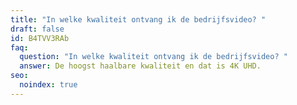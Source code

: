 ```yaml
---
title: "In welke kwaliteit ontvang ik de bedrijfsvideo? "
draft: false
id: B4TVV3RAb
faq:
  question: "In welke kwaliteit ontvang ik de bedrijfsvideo? "
  answer: De hoogst haalbare kwaliteit en dat is 4K UHD.
seo:
  noindex: true
---
```

